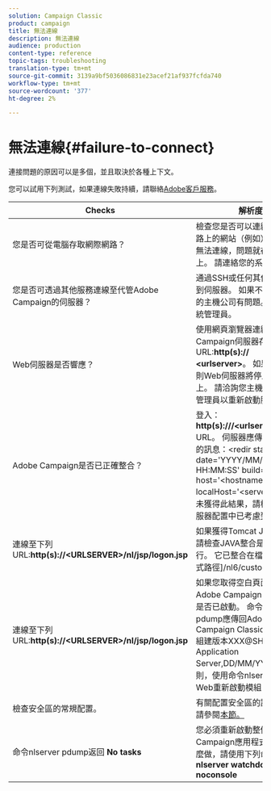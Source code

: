 ```yaml
---
solution: Campaign Classic
product: campaign
title: 無法連線
description: 無法連線
audience: production
content-type: reference
topic-tags: troubleshooting
translation-type: tm+mt
source-git-commit: 3139a9bf5036086831e23acef21af937fcfda740
workflow-type: tm+mt
source-wordcount: '377'
ht-degree: 2%

---
```



# 無法連線{#failure-to-connect}

連接問題的原因可以是多個，並且取決於各種上下文。

您可以試用下列測試，如果連線失敗持續，請聯絡[Adobe客戶服務](https://helpx.adobe.com/enterprise/admin-guide.html/enterprise/using/support-for-experience-cloud.ug.html)。



<table> 
<thead> 
<tr> 
<th>Checks<br /> </th> 
<th>解析度<br /> </th> 
</tr> 
</thead> 
<tbody> 
<tr> 
<td>您是否可從電腦存取網際網路？</td> 
<td>檢查您是否可以連線至網際網路上的網站（例如）。 如果您無法連線，問題就在您的電腦上。 請連絡您的系統管理員。</td>
</tr>
<tr> 
<td>您是否可透過其他服務連線至代管Adobe Campaign的伺服器？</td> 
<td>通過SSH或任何其他方式連接到伺服器。 如果不可能，則您的主機公司有問題。 聯繫其系統管理員。</td>
</tr>
<tr> 
<td>Web伺服器是否響應？</td> 
<td>使用網頁瀏覽器連線至Adobe Campaign伺服器存取URL:<b>http(s):// &lt;urlserver&gt;</b>。 如果未響應，則Web伺服器將停止在電腦上。 請洽詢您主機公司的系統管理員以重新啟動服務。</td>
</tr>
<tr> 
<td>Adobe Campaign是否已正確整合？</td> 
<td>登入：<b>http(s):///&lt;urlserver&gt;/r/test</b> URL。 伺服器應傳回下列類型的訊息：&lt;redir status='OK' date='YYYY/MM/DD HH:MM:SS' build='XXXX' host='&lt;hostname&gt;' localHost='&lt;server&gt;'/&gt;
如果未獲得此結果，請檢查Web伺服器配置中已考慮到整合。</td>
</tr>
<tr> 
<td>連線至下列URL:<b>http(s)://&lt;URLSERVER&gt;/nl/jsp/logon.jsp</b></td>
<td>如果獲得Tomcat Java錯誤，請檢查JAVA整合是否正確執行。 它已整合在檔案[應用程式路徑]/nl6/customer.sh中</td>
</tr>
<tr> 
<td>連線至下列URL:<b>http(s)://&lt;URLSERVER&gt;/nl/jsp/logon.jsp</b></td>
<td>如果您取得空白頁面，請檢查Adobe Campaign Web模組是否已啟動。 命令nlserver pdump應傳回Adobe Campaign Classic(7.X YY.R組建版本XXX@SHA1)的Application Server,DD/MM/YYYY。 否則，使用命令nlserver啟動Web重新啟動模組</td>
</tr>
<tr>
<td>檢查安全區的常規配置。</td>
<td>有關配置安全區的詳細資訊，請參閱<a href="https://experienceleague.adobe.com/docs/campaign-classic/using/installing-campaign-classic/additional-configurations/configuring-campaign-server.html?lang=en#configuring-campaign-server"/>本節。</a></td>
</tr>
<tr>
<td>命令nlserver pdump返回<b> No tasks</b></td>
<td>您必須重新啟動整個Adobe Campaign應用程式。 若要這麼做，請使用下列命令：<b>nlserver watchdog -svc -noconsole</b></td>
</tr>
</tbody> 
</table>
